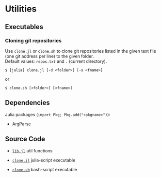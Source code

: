 # Utilities

## Executables

### Cloning git repositories

Use `clone.jl` or `clone.sh` to clone git repositories
listed in the given text file (one git address per line)
to the given folder.  
Default values: `repos.txt` and `.` (current directory).

```
$ [julia] clone.jl [-d <folder>] [-s <fname>]
```

or 

```
$ clone.sh [<folder>] [<fname>]
```

## Dependencies

Julia packages (`import Pkg; Pkg.add("<pkgname>")`):

* ArgParse

## Source Code

* [`lib.jl`](lib.jl) util functions

* [`clone.jl`](clone.jl) julia-script executable
* [`clone.sh`](clone.sh) bash-script executable
